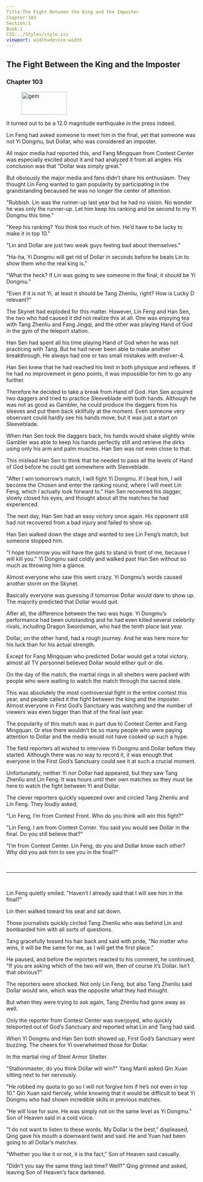 ```yaml
---
Title:The Fight Between the King and the Imposter 
Chapter:103 
Section:1 
Book:1 
CSS:../Styles/style.css 
viewport: width=device-width
---
```

  
## The Fight Between the King and the Imposter
### Chapter 103
  
<figure>
	<img src="../Images/gem.gif" alt="gem" id="gem" width="120" height="60" />
</figure>
  

  
It turned out to be a 12.0 magnitude earthquake in the press indeed.

Lin Feng had asked someone to meet him in the final, yet that someone was not Yi Dongmu, but Dollar, who was considered an imposter.

All major media had reported this, and Fang Mingquan from Contest Center was especially excited about it and had analyzed it from all angles. His conclusion was that "Dollar was simply great."

But obviously the major media and fans didn’t share his enthusiasm. They thought Lin Feng wanted to gain popularity by participating in the grandstanding becaused he was no longer the center of attention.

"Rubbish. Lin was the runner-up last year but he had no vision. No wonder he was only the runner-up. Let him keep his ranking and be second to my Yi Dongmu this time."

"Keep his ranking? You think too much of him. He’d have to be lucky to make it in top 10."

"Lin and Dollar are just two weak guys feeling bad about themselves."

"Ha-ha, Yi Dongmu will get rid of Dollar in seconds before he beats Lin to show them who the real king is."

"What the heck? If Lin was going to see someone in the final, it should be Yi Dongmu."

"Even if it is not Yi, at least it should be Tang Zhenliu, right? How is Lucky D relevant?"

The Skynet had exploded for this matter. However, Lin Feng and Han Sen, the two who had caused it did not realize this at all. One was enjoying tea with Tang Zhenliu and Fang Jingqi, and the other was playing Hand of God in the gym of the teleport station.

Han Sen had spent all his time playing Hand of God when he was not practicing with Tang. But he had never been able to make another breakthrough. He always had one or two small mistakes with evolver-4.

Han Sen knew that he had reached his limit in both physique and reflexes. If he had no improvement in geno points, it was impossible for him to go any further.

Therefore he decided to take a break from Hand of God. Han Sen acquired two daggers and tried to practice Sleeveblade with both hands. Although he was not as good as Gambler, he could produce the daggers from his sleeves and put them back skillfully at the moment. Even someone very observant could hardly see his hands move, but it was just a start on Sleeveblade.

When Han Sen took the daggers back, his hands would shake slightly while Gambler was able to keep his hands perfectly still and retrieve the dirks using only his arm and palm muscles. Han Sen was not even close to that.

This mislead Han Sen to think that he needed to pass all the levels of Hand of God before he could get somewhere with Sleeveblade.

"After I win tomorrow’s match, I will fight Yi Dongmu. If I beat him, I will become the Chosen and enter the ranking round, where I will meet Lin Feng, which I actually look forward to." Han Sen recovered his dagger, slowly closed his eyes, and thought about all the matches he had experienced.

The next day, Han Sen had an easy victory once again. His opponent still had not recovered from a bad injury and failed to show up.

Han Sen walked down the stage and wanted to see Lin Feng’s match, but someone stopped him.

"I hope tomorrow you will have the guts to stand in front of me, because I will kill you." Yi Dongmu said coldly and walked past Han Sen without so much as throwing him a glance.

Almost everyone who saw this went crazy. Yi Dongmu’s words caused another storm on the Skynet.

Basically everyone was guessing if tomorrow Dollar would dare to show up. The majority predicted that Dollar would quit.

After all, the difference between the two was huge. Yi Dongmu’s performance had been outstanding and he had even killed several celebrity rivals, including Dragon Swordsman, who had the tenth place last year.

Dollar, on the other hand, had a rough journey. And he was here more for his luck than for his actual strength.

Except for Fang Mingquan who predicted Dollar would get a total victory, almost all TV personnel believed Dollar would either quit or die.

On the day of the match, the martial rings in all shelters were packed with people who were waiting to watch the match through the sacred stele.

This was absolutely the most controversial fight in the entire contest this year, and people called it the fight between the king and the imposter. Almost everyone in First God’s Sanctuary was watching and the number of viewers was even bigger than that of the final last year.

The popularity of this match was in part due to Contest Center and Fang Mingquan. Or else there wouldn’t be so many people who were paying attention to Dollar and the media would not have cooked up such a hype.

The field reporters all wished to interview Yi Dongmu and Dollar before they started. Although there was no way to record it, it was enough that everyone in the First God’s Sanctuary could see it at such a crucial moment.

Unfortunately, neither Yi nor Dollar had appeared, but they saw Tang Zhenliu and Lin Feng. It was hours until their own matches so they must be here to watch the fight between Yi and Dollar.

The clever reporters quickly squeezed over and circled Tang Zhenliu and Lin Feng. They loudly asked,

"Lin Feng, I’m from Contest Front. Who do you think will win this fight?"

"Lin Feng, I am from Contest Corner. You said you would see Dollar in the final. Do you still believe that?"

"I’m from Contest Center. Lin Feng, do you and Dollar know each other? Why did you ask him to see you in the final?"

<br>

*****

<br>


Lin Feng quietly smiled. "Haven’t I already said that I will see him in the final?"

Lin then walked toward his seat and sat down.

Those journalists quickly circled Tang Zhenliu who was behind Lin and bombarded him with all sorts of questions.

Tang gracefully tossed his hair back and said with pride, "No matter who wins, it will be the same for me, as I will get the first place."

He paused, and before the reporters reacted to his comment, he continued, "If you are asking which of the two will win, then of course it’s Dollar. Isn’t that obvious?"

The reporters were shocked. Not only Lin Feng, but also Tang Zhenliu said Dollar would win, which was the opposite what they had thought.

But when they were trying to ask again, Tang Zhenliu had gone away as well.

Only the reporter from Contest Center was overjoyed, who quickly teleported out of God’s Sanctuary and reported what Lin and Tang had said.

When Yi Dongmu and Han Sen both showed up, First God’s Sanctuary went buzzing. The cheers for Yi overwhelmed those for Dollar.

In the martial ring of Steel Armor Shelter.

"Stationmaster, do you think Dollar will win?" Yang Manli asked Qin Xuan sitting next to her nervously.

"He robbed my quota to go so I will not forgive him if he’s not even in top 10." Qin Xuan said fiercely, while knowing that it would be difficult to beat Yi Dongmu who had shown incredible skills in previous matches.

"He will lose for sure. He was simply not on the same level as Yi Dongmu." Son of Heaven said in a cold voice.

"I do not want to listen to these words. My Dollar is the best," displeased, Qing gave his mouth a downward twist and said. He and Yuan had been going to all Dollar’s matches.

"Whether you like it or not, it is the fact," Son of Heaven said casually.

"Didn’t you say the same thing last time? Well?" Qing grinned and asked, leaving Son of Heaven’s face darkened.